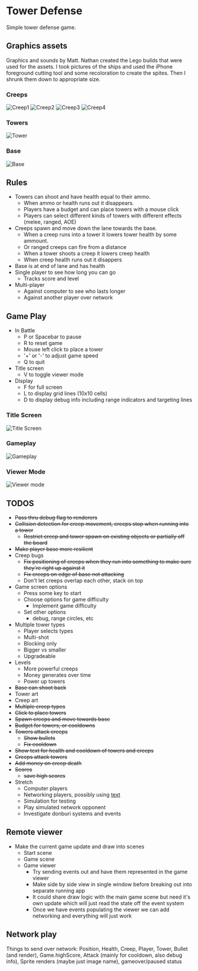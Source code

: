 # Tower Defense

Simple tower defense game.

## Graphics assets

Graphics and sounds by Matt. Nathan created the Lego builds that were used for the assets. I took pictures of the ships and used the iPhone foreground cutting tool and some recoloration to create the spites. Then I shrunk them down to appropriate size.

### Creeps

![Creep1](assets/images/creep1.png) ![Creep2](assets/images/creep2.png) ![Creep3](assets/images/creep3.png) ![Creep4](assets/images/creep4.png)

### Towers

![Tower](assets/images/tower.png)

### Base

![Base](assets/images/base.png)

## Rules

* Towers can shoot and have health equal to their ammo.
  * When ammo or health runs out it disappears.
  * Players have a budget and can place towers with a mouse click
  * Players can select different kinds of towers with different effects (melee, ranged, AOE)
* Creeps spawn and move down the lane towards the base.
  * When a creep runs into a tower it lowers tower health by some ammount.
  * Or ranged creeps can fire from a distance
  * When a tower shoots a creep it lowers creep health
  * When creep health runs out it disappers
* Base is at end of lane and has health
* Single player to see how long you can go
  * Tracks score and level
* Multi-player
  * Against computer to see who lasts longer
  * Against another player over network

## Game Play

* In Battle
  * P or Spacebar to pause
  * R to reset game
  * Mouse left click to place a tower
  * '+' or '-' to adjust game speed
  * Q to quit
* Title screen
  * V to toggle viewer mode
* Display
  * F for full screen
  * L to display grid lines (10x10 cells)
  * D to display debug info including range indicators and targeting lines

### Title Screen

![Title Screen](docs/titlescreen.png)

### Gameplay

![Gameplay](docs/gameplay.png)

### Viewer Mode

![Viewer mode](docs/viewermode.png)

## TODOS

* ~~Pass thru debug flag to renderers~~
* ~~Collision detection for creep movement, creeps stop when running into a tower~~
  * ~~Restrict creep and tower spawn on existing objects or partially off the board~~
* ~~Make player base more resilient~~
* Creep bugs
  * ~~Fix positioning of creeps when they run into something to make sure they're right up against it~~
  * ~~Fix creeps on edge of base not attacking~~
  * Don't let creeps overlap each other, stack on top
* Game screen options
  * Press some key to start
  * Choose options for game difficulty
    * Implement game difficulty
  * Set other options
    * debug, range circles, etc
* Multiple tower types
  * Player selects types
  * Multi-shot
  * Blocking only
  * Bigger vs smaller
  * Upgradeable
* Levels
  * More powerful creeps
  * Money generates over time
  * Power up towers
* ~~Base can shoot back~~
* Tower art
* Creep art
* ~~Multiple creep types~~
* ~~Click to place towers~~
* ~~Spawn creeps and move towards base~~
* ~~Budget for towers, or cooldowns~~
* ~~Towers attack creeps~~
  * ~~Show bullets~~
  * ~~Fix cooldown~~
* ~~Show text for health and cooldown of towers and creeps~~
* ~~Creeps attack towers~~
* ~~Add money on creep death~~
* ~~Scores~~
  * ~~save high scores~~
* Stretch
  * Computer players
  * Networking players, possibly using [text](https://github.com/leap-fish/necs)
  * Simulation for testing
  * Play simulated network opponent
  * Investigate donburi systems and events

## Remote viewer

* Make the current game update and draw into scenes
  * Start scene
  * Game scene
  * Game viewer
    * Try sending events out and have them represented in the game viewer
    * Make side by side view in single window before breaking out into separate running app
    * It could share draw logic with the main game scene but need it's own update which will just read the state off the event system
    * Once we have events populating the viewer we can add networking and everything will just work

## Network play

Things to send over network: Position, Health, Creep, Player, Tower, Bullet (and render), Game.highScore, Attack (mainly for cooldown, also debug info), Sprite renders (maybe just image name), gameover/paused status
